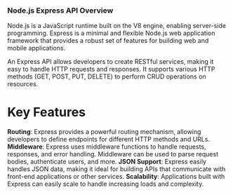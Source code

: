 ### Node.js Express API Overview

Node.js is a JavaScript runtime built on the V8 engine, enabling server-side programming. Express is a minimal and flexible Node.js web application framework that provides a robust set of features for building web and mobile applications.

An Express API allows developers to create RESTful services, making it easy to handle HTTP requests and responses. It supports various HTTP methods (GET, POST, PUT, DELETE) to perform CRUD operations on resources.

# Key Features

 **Routing**: Express provides a powerful routing mechanism, allowing developers to define endpoints for different HTTP methods and URLs.
 **Middleware**: Express uses middleware functions to handle requests, responses, and error handling. Middleware can be used to parse request bodies, authenticate users, and more.
 **JSON Support**: Express easily handles JSON data, making it ideal for building APIs that communicate with front-end applications or other services.
 **Scalability**: Applications built with Express can easily scale to handle increasing loads and complexity.

